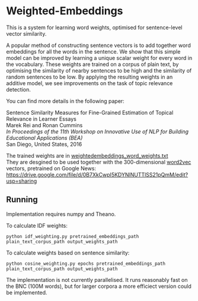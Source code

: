 Weighted-Embeddings
=======================

This is a system for learning word weights, optimised for sentence-level vector similarity.

A popular method of constructing sentence vectors is to add together word embeddings for all the words in the sentence. We show that this simple model can be improved by learning a unique scalar weight for every word in the vocabulary. These weights are trained on a corpus of plain text, by optimising the similarity of nearby sentences to be high and the similarity of random sentences to be low. By applying the resulting weights in an additive model, we see improvements on the task of topic relevance detection.

You can find more details in the following paper:

Sentence Similarity Measures for Fine-Grained Estimation of Topical Relevance in Learner Essays  
Marek Rei and Ronan Cummins  
*In Proceedings of the 11th Workshop on Innovative Use of NLP for Building Educational Applications (BEA)*  
San Diego, United States, 2016  


The trained weights are in [weightedembeddings_word_weights.txt](https://github.com/marekrei/weighted-embeddings/blob/master/weightedembeddings_word_weights.txt)  
They are desgined to be used together with the 300-dimensional [word2vec](https://code.google.com/archive/p/word2vec/) vectors, pretrained on Google News:  
https://drive.google.com/file/d/0B7XkCwpI5KDYNlNUTTlSS21pQmM/edit?usp=sharing


Running
----------------------------

Implementation requires numpy and Theano.

To calculate IDF weights:

    python idf_weighting.py pretrained_embeddings_path plain_text_corpus_path output_weights_path

To calculate weights based on sentence similarity:

    python cosine_weighting.py epochs pretrained_embeddings_path plain_text_corpus_path output_weights_path

The implementation is not currently parallelised. It runs reasonably fast on the BNC (100M words), but for larger corpora a more efficiect version could be implemented.
